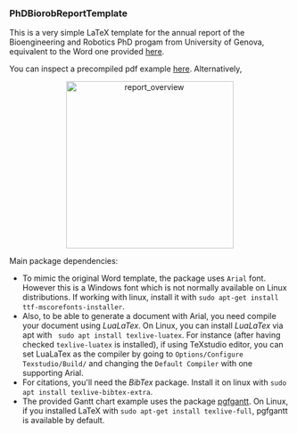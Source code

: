 ### PhDBiorobReportTemplate

This is a very simple LaTeX template for the annual report of the Bioengineering and Robotics PhD progam from University of Genova, equivalent to the Word one provided [here](https://biorob.phd.unige.it/docforms).

You can inspect a precompiled pdf example [here](https://github.com/AndrePatri/PhDBiorobReportTemplate/blob/main/docs/example_empty/phd_biorob_report_template_example.pdf). Alternatively, 
<p align="center">
  <img src="docs/example_empty/report_overview.gif" alt="report_overview" width="300" />
</p>

Main package dependencies: 
- To mimic the original Word template, the package uses ```Arial``` font. However this is a Windows font which is not normally available on Linux distributions. If working with linux, install it with `sudo apt-get install ttf-mscorefonts-installer`. 
- Also, to be able to generate a document with Arial, you need compile your document using *LuaLaTex*. On Linux, you can install *LuaLaTex* via apt with ``` sudo apt install texlive-luatex```. For instance (after having checked ```texlive-luatex``` is installed), if using TeXstudio editor, you can set LuaLaTex as the compiler by going to ```Options/Configure Texstudio/Build/``` and changing the ```Default Compiler``` with one supporting Arial.
- For citations, you'll need the *BibTex* package. Install it on linux with ```sudo apt install texlive-bibtex-extra```.
- The provided Gantt chart example uses the package [pgfgantt](https://ctan.org/pkg/pgfgantt). On Linux, if you installed LaTeX with ```sudo apt-get install texlive-full```, pgfgantt is available by default.